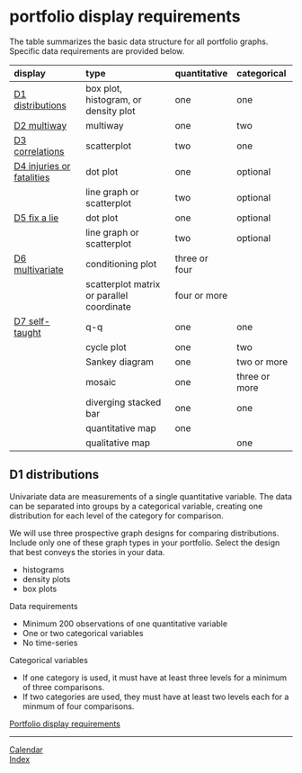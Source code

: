 
# portfolio display requirements

The table summarizes the basic data structure for all portfolio
graphs.  
Specific data requirements are provided
below.

<!-- Quantitative variables are typically continuous. If you encounter a quantitative variable (other than time) that is discrete rather than continuous, please consult with me on its suitability for your graph.   -->

| display                                             | type                                      | quantitative  | categorical   |
| :-------------------------------------------------- | :---------------------------------------- | :------------ | :------------ |
| [D1 distributions](#d1-distributions)               | box plot, histogram, or density plot      | one           | one           |
| [D2 multiway](cm220_d2-multiway.md)                 | multiway                                  | one           | two           |
| [D3 correlations](cm230_d3-correlations.md)         | scatterplot                               | two           | one           |
| [D4 injuries or fatalities](cm240_d4-cruel-pies.md) | dot plot                                  | one           | optional      |
|                                                     | line graph or scatterplot                 | two           | optional      |
| [D5 fix a lie](cm241_d5-fix-lies.md)                | dot plot                                  | one           | optional      |
|                                                     | line graph or scatterplot                 | two           | optional      |
| [D6 multivariate](cm260_d6-multivariate.md)         | conditioning plot                         | three or four |               |
|                                                     | scatterplot matrix or parallel coordinate | four or more  |               |
| [D7 self-taught](cm270_d7-counts-maps.md)           | q-q                                       | one           | one           |
|                                                     | cycle plot                                | one           | two           |
|                                                     | Sankey diagram                            | one           | two or more   |
|                                                     | mosaic                                    | one           | three or more |
|                                                     | diverging stacked bar                     | one           | one           |
|                                                     | quantitative map                          | one           |               |
|                                                     | qualitative map                           |               | one           |

## D1 distributions

Univariate data are measurements of a single quantitative variable. The
data can be separated into groups by a categorical variable, creating
one distribution for each level of the category for comparison.

We will use three prospective graph designs for comparing distributions.
Include only one of these graph types in your portfolio. Select the
design that best conveys the stories in your data.

  - histograms
  - density plots
  - box plots

Data requirements

  - Minimum 200 observations of one quantitative variable  
  - One or two categorical variables  
  - No time-series

Categorical variables

  - If one category is used, it must have at least three levels for a
    minimum of three comparisons.  
  - If two categories are used, they must have at least two levels each
    for a minmum of four comparisons.

[Portfolio display requirements](#portfolio-display-requirements)

-----

[Calendar](../README.md#calendar)  
[Index](../README.md#index)
